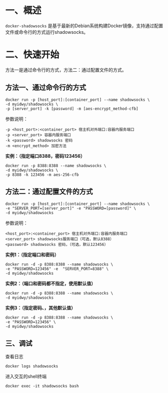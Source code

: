 # 一、概述

`docker-shadowsocks` 是基于最新的Debian系统构建Docker镜像，支持通过配置文件或命令行的方式运行shadowsocks。

# 二、快速开始

方法一是通过命令行的方式，方法二：通过配置文件的方式。

## 方法一、通过命令行的方式

```
docker run -p [host_port]:[container_port] --name shadowsocks \
-d myidwy/shadowsocks \
-p [server_port] -k [password] -m [aes-encrypt_method-cfb]
```

参数说明：

```
-p <host_port>:<container_port> 宿主机对外端口:容器内服务端口
-p <server_port> 容器内服务端口
-k <password> shadowsocks 密码
-m <encrypt_method> 加密方法
```

**实例：（指定端口8388，密码123456）**

```
docker run -p 8388:8388 --name shadowsocks \
-d myidwy/shadowsocks \
-p 8388 -k 123456 -m aes-256-cfb
```

## 方法二：通过配置文件的方式

```
docker run -p [host_port]:[container_port] --name shadowsocks \
-e "SERVER_PORT=[server_port]" -e "PASSWORD=[password]" \
-d myidwy/shadowsocks
```

参数说明：

```
<host_port>:<container_port> 宿主机对外端口:容器内服务端口
<server_port> shadowsocks服务端口（可选，默认8388）
<password> shadowsocks 密码，（可选，默认123456）
```

**实例1：（指定端口和密码）**

```
docker run -d -p 8388:8388 --name shadowsocks \
-e "PASSWORD=123456" -e  "SERVER_PORT=8388" \
-d myidwy/shadowsocks
```

**实例2：（端口和密码都不指定，使用默认值）**

```
docker run -d -p 8388:8388 --name shadowsocks \
-d myidwy/shadowsocks
```

**实例3：（指定密码、，其他默认值）**

```
docker run -d -p 8388:8388 --name shadowsocks \
-e "PASSWORD=123456" \
-d myidwy/shadowsocks
```

## 三、调试

查看日志

```
docker logs shadowsocks
```

进入交互的shell终端

```
docker exec -it shadowsocks bash
```